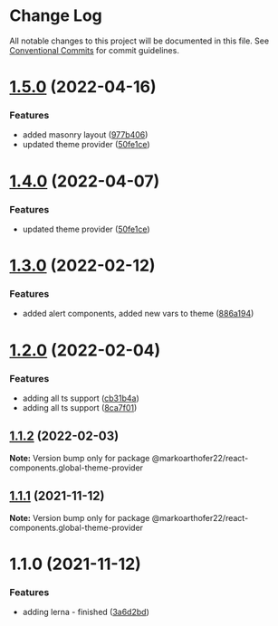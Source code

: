 # Change Log

All notable changes to this project will be documented in this file.
See [Conventional Commits](https://conventionalcommits.org) for commit guidelines.

# [1.5.0](https://github.com/markoarthofer22/react-components/compare/@markoarthofer22/react-components.global-theme-provider@1.3.0...@markoarthofer22/react-components.global-theme-provider@1.5.0) (2022-04-16)


### Features

* added masonry layout ([977b406](https://github.com/markoarthofer22/react-components/commit/977b4063cf5a4df01a812ab8d532d315afd476b7))
* updated theme provider ([50fe1ce](https://github.com/markoarthofer22/react-components/commit/50fe1ce2d4d88dc36cf62da923ef08b4c4f93e31))





# [1.4.0](https://github.com/markoarthofer22/react-components/compare/@markoarthofer22/react-components.global-theme-provider@1.3.0...@markoarthofer22/react-components.global-theme-provider@1.4.0) (2022-04-07)


### Features

* updated theme provider ([50fe1ce](https://github.com/markoarthofer22/react-components/commit/50fe1ce2d4d88dc36cf62da923ef08b4c4f93e31))





# [1.3.0](https://github.com/markoarthofer22/react-components/compare/@markoarthofer22/react-components.global-theme-provider@1.2.0...@markoarthofer22/react-components.global-theme-provider@1.3.0) (2022-02-12)


### Features

* added alert components, added new vars to theme ([886a194](https://github.com/markoarthofer22/react-components/commit/886a19422948fde3c30335c12dd041b335e39935))





# [1.2.0](https://github.com/markoarthofer22/react-components/compare/@markoarthofer22/react-components.global-theme-provider@1.1.2...@markoarthofer22/react-components.global-theme-provider@1.2.0) (2022-02-04)


### Features

* adding all ts support ([cb31b4a](https://github.com/markoarthofer22/react-components/commit/cb31b4aee37bcd4a7617a49d61b181a4bde72574))
* adding all ts support ([8ca7f01](https://github.com/markoarthofer22/react-components/commit/8ca7f01aaccb8e60ad63072c3bca1374112bbc87))





## [1.1.2](https://github.com/markoarthofer22/react-components/compare/@markoarthofer22/react-components.global-theme-provider@1.1.1...@markoarthofer22/react-components.global-theme-provider@1.1.2) (2022-02-03)

**Note:** Version bump only for package @markoarthofer22/react-components.global-theme-provider





## [1.1.1](https://github.com/markoarthofer22/react-components/compare/@markoarthofer22/react-components.global-theme-provider@1.1.0...@markoarthofer22/react-components.global-theme-provider@1.1.1) (2021-11-12)

**Note:** Version bump only for package @markoarthofer22/react-components.global-theme-provider





# 1.1.0 (2021-11-12)


### Features

* adding lerna - finished ([3a6d2bd](https://github.com/markoarthofer22/react-components/commit/3a6d2bd05ae4ea91d1150b5d94d9097c94206911))
